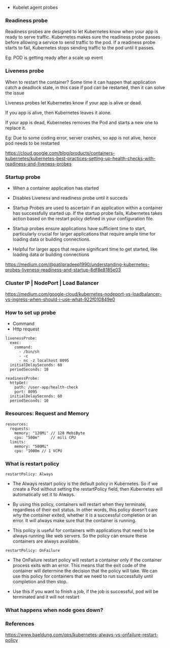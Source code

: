 
* Kubelet agent probes

### Readiness probe
Readiness probes are designed to let Kubernetes know when your app is ready to serve traffic. 
Kubernetes makes sure the readiness probe passes before allowing a service to send traffic to the pod. 
If a readiness probe starts to fail, Kubernetes stops sending traffic to the pod until it passes.

Eg: POD is getting ready after a scale up event

### Liveness probe
When to restart the container? Some time it can happen that application catch a deadlock state, in this case if pod can be
restarted, then it can solve the issue

Liveness probes let Kubernetes know if your app is alive or dead. 

If you app is alive, then Kubernetes leaves it alone. 

If your app is dead, Kubernetes removes the Pod and starts a new one to replace it.

Eg: Due to some coding error, server crashes, so app is not alive, hence pod needs to be restarted

https://cloud.google.com/blog/products/containers-kubernetes/kubernetes-best-practices-setting-up-health-checks-with-readiness-and-liveness-probes

### Startup probe
* When a container application has started
* Disables Liveness and readiness probe until it succeds

* Startup Probes are used to ascertain if an application within a container has successfully started up. 
If the startup probe fails, Kubernetes takes action based on the restart policy defined in your configuration file.

* Startup probes ensure applications have sufficient time to start, particularly crucial for larger applications that require ample time for loading data or building connections.

* Helpful for larger apps that require significant time to get started, like loading data or building connections

https://medium.com/@patilpradeep1990/understanding-kubernetes-probes-liveness-readiness-and-startup-8df8e8185e03

### Cluster IP | NodePort | Load Balancer

https://medium.com/google-cloud/kubernetes-nodeport-vs-loadbalancer-vs-ingress-when-should-i-use-what-922f010849e0


### How to set up probe
* Command
* Http request

```
livenessProbe:
  exec:
    command:
      - /bin/sh
      - -c
      - nc -z localhost 8095
  initialDelaySeconds: 60
  periodSeconds: 10
```

```
readinessProbe:
  httpGet:
    path: /user-app/health-check
    port: 8095
  initialDelaySeconds: 60
  periodSeconds: 10
```

### Resources: Request and Memory

```
resources:
  requests:
    memory: "128Mi" // 128 MebiByte
    cpu: "500m"     // mili CPU
  limits:
    memory: "500Mi"
    cpu: "1000m // 1 VCPU
```

### What is restart policy

`restartPolicy: Always`
* The Always restart policy is the default policy in Kubernetes. So if we create a Pod without setting the restartPolicy field, then Kubernetes will automatically set it to Always.

* By using this policy, containers will restart when they terminate, regardless of their exit status. In other words, this policy doesn’t care why the container exited, whether it is a successful completion or an error. It will always make sure that the container is running.

* This policy is useful for containers with applications that need to be always running like web servers. So the policy can ensure these containers are always available.

`restartPolicy: OnFailure`
* The OnFailure restart policy will restart a container only if the container process exits with an error. This means that the exit code of the container will determine the decision that the policy will take. We can use this policy for containers that we need to run successfully until completion and then stop.

* Use this if you want to finish a job, if the job is successful, pod will be terminated and it will not restart


### What happens when node goes down?




### References
https://www.baeldung.com/ops/kubernetes-always-vs-onfailure-restart-policy